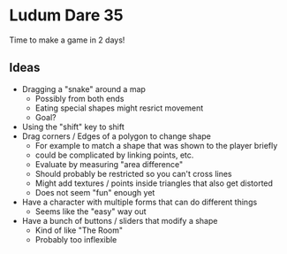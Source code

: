 Ludum Dare 35
=============

Time to make a game in 2 days!

Ideas
-----

* Dragging a "snake" around a map
  * Possibly from both ends
  * Eating special shapes might resrict movement
  * Goal?
* Using the "shift" key to shift
* Drag corners / Edges of a polygon to change shape
  * For example to match a shape that was shown to the player briefly
  * could be complicated by linking points, etc.
  * Evaluate by measuring "area difference"
  * Should probably be restricted so you can't cross lines
  * Might add textures / points inside triangles that also get distorted
  * Does not seem "fun" enough yet
* Have a character with multiple forms that can do different things
  * Seems like the "easy" way out
* Have a bunch of buttons / sliders that modify a shape
  * Kind of like "The Room"
  * Probably too inflexible
